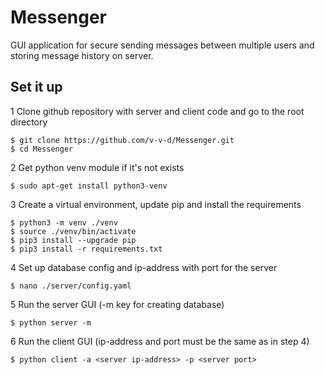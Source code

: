 Messenger
=======

GUI application for secure sending messages between multiple users and storing message history on server.

Set it up
------

1 Clone github repository with server and client code and go to the root directory

    $ git clone https://github.com/v-v-d/Messenger.git
    $ cd Messenger
    
2 Get python venv module if it's not exists

    $ sudo apt-get install python3-venv
    
3 Create a virtual environment, update pip and install the requirements

    $ python3 -m venv ./venv
    $ source ./venv/bin/activate
    $ pip3 install --upgrade pip
    $ pip3 install -r requirements.txt
    
4 Set up database config and ip-address with port for the server
    
    $ nano ./server/config.yaml

5 Run the server GUI (-m key for creating database)

    $ python server -m

6 Run the client GUI (ip-address and port must be the same as in step 4)

    $ python client -a <server ip-address> -p <server port>
